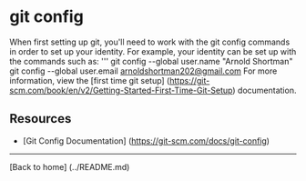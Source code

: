# git config 
When first setting up git, you'll need to work with the git config commands in order to set up your identity. 
For example, your identity can be set up with the commands such as:
'''
git config --global user.name "Arnold Shortman"
git config --global user.email arnoldshortman202@gmail.com
For more information, view the [first time git setup] (https://git-scm.com/book/en/v2/Getting-Started-First-Time-Git-Setup) documentation.
## Resources 
- [Git Config Documentation] (https://git-scm.com/docs/git-config)
---
[Back to home] (../README.md)
